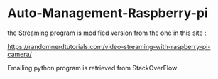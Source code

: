 # Auto-Management-Raspberry-pi
the Streaming program is modified version from the one in this site :

https://randomnerdtutorials.com/video-streaming-with-raspberry-pi-camera/

Emailing python program is retrieved from StackOverFlow
